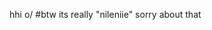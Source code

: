 hhi o/
#btw its really "nileniie" sorry about that
<!---
NileNiIe/NileNiIe is a ✨ special ✨ repository because its `README.md` (this file) appears on your GitHub profile.
You can click the Preview link to take a look at your changes.
--->
